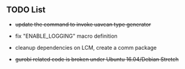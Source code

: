 ## TODO List

* ~~update the command to invoke uavcan type generator~~
* fix "ENABLE_LOGGING" macro definition
* cleanup dependencies on LCM, create a comm package 

* ~~gurobi related code is broken under Ubuntu 16.04/Debian Stretch~~